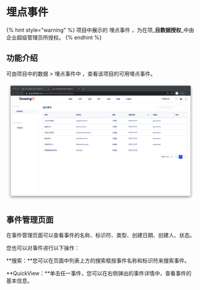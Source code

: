 # 埋点事件

{% hint style="warning" %}
项目中展示的 埋点事件 ，为在项_**目数据授权**_中由企业超级管理员所授权。 
{% endhint %}

## 功能介绍

可由项目中的数据 &gt;  埋点事件中 ，查看该项目的可用埋点事件。 

![](../../.gitbook/assets/ying-mu-jie-tu-20201210-xia-wu-2.40.06.png)





## 事件管理页面

在事件管理页面可以查看事件的名称、标识符、类型、创建日期、创建人、状态。

您也可以对事件进行以下操作：

**搜索：**您可以在页面中列表上方的搜索框按事件名称和标识符来搜索事件。

**QuickView：**单击任一事件，您可以在右侧弹出的事件详情中，查看事件的基本信息。

